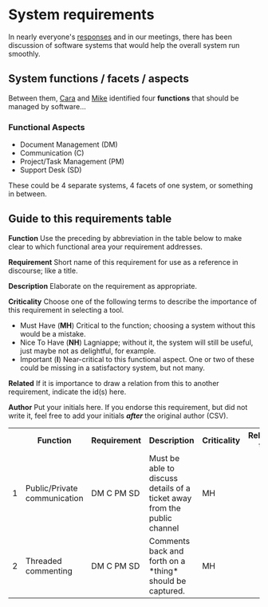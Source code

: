 # System requirements

In nearly everyone's [responses](https://github.com/lsulibraries/project-planning/tree/master/workflows-modeling/responses/) and in our meetings, there has been discussion of software systems that would help the overall system run smoothly.

## System functions / facets / aspects

Between them, [Cara](https://github.com/lsulibraries/project-planning/blob/master/workflows-modeling/responses/phase-2/phase-2-cara.md#common-themes) and [Mike](https://github.com/lsulibraries/project-planning/blob/master/workflows-modeling/responses/phase-1/phase-1-mike.md#tech-initiatives-workflow-modeling) identified four **functions** that should be managed by software...

### Functional Aspects
- Document Management (DM)
- Communication (C)
- Project/Task Management (PM)
- Support Desk (SD)

These could be 4 separate systems, 4 facets of one system, or something in between.

## Guide to this requirements table

**Function** Use the preceding by abbreviation in the table below to make clear to which functional area your requirement addresses.

**Requirement** Short name of this requirement for use as a reference in discourse; like a title.

**Description** Elaborate on the requirement as appropriate.

**Criticality** Choose one of the following terms to describe the importance of this requirement in selecting a tool.

- Must Have (**MH**) Critical to the function; choosing a system without this would be a mistake.
- Nice To Have (**NH**) Lagniappe; without it, the system will still be useful, just maybe not as delightful, for example.
- Important (**I**) Near-critical to this functional aspect. One or two of these could be missing in a satisfactory system, but not many.

**Related** If it is importance to draw a relation from this to another requirement, indicate the id(s) here.

**Author** Put your initials here. If you endorse this requirement, but did not write it, feel free to add your initials ***after*** the original author (CSV).

<table>
  <tr>
    <th></th>
    <th>Function</th>
    <th>Requirement</th>
    <th>Description</th>
    <th>Criticality</th>
    <th>Related to</th>
    <th>Author</th>
  </tr>
  <tr>
    <td>1</td>
    <td>Public/Private communication</td>
    <td>DM C PM SD</td>
    <td>Must be able to discuss details of a ticket away from the public channel</td>
    <td>MH</td>
    <td></td>
    <td>jrp</td>
  </tr>
  <tr>
    <td>2</td>
    <td>Threaded commenting</td>
    <td>DM C PM SD</td>
    <td>Comments back and forth on a *thing* should be captured.</td>
    <td>MH</td>
    <td></td>
    <td>jrp</td>
  </tr>
</table>
